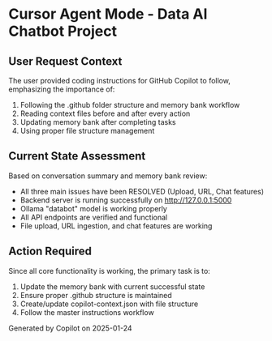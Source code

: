 # Cursor Agent Mode - Data AI Chatbot Project

## User Request Context
The user provided coding instructions for GitHub Copilot to follow, emphasizing the importance of:

1. Following the .github folder structure and memory bank workflow
2. Reading context files before and after every action
3. Updating memory bank after completing tasks
4. Using proper file structure management

## Current State Assessment
Based on conversation summary and memory bank review:
- All three main issues have been RESOLVED (Upload, URL, Chat features)
- Backend server is running successfully on http://127.0.0.1:5000
- Ollama "databot" model is working properly
- All API endpoints are verified and functional
- File upload, URL ingestion, and chat features are working

## Action Required
Since all core functionality is working, the primary task is to:
1. Update the memory bank with current successful state
2. Ensure proper .github structure is maintained
3. Create/update copilot-context.json with file structure
4. Follow the master instructions workflow

Generated by Copilot on 2025-01-24